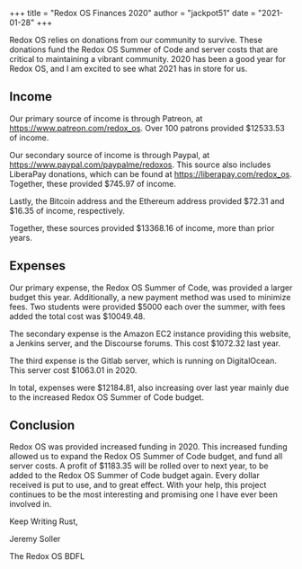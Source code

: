 +++
title = "Redox OS Finances 2020"
author = "jackpot51"
date = "2021-01-28"
+++

Redox OS relies on donations from our community to survive. These donations fund
the Redox OS Summer of Code and server costs that are critical to maintaining a
vibrant community. 2020 has been a good year for Redox OS, and I am excited to
see what 2021 has in store for us.

## Income

Our primary source of income is through Patreon, at
https://www.patreon.com/redox_os.
Over 100 patrons provided $12533.53 of income.

Our secondary source of income is through Paypal, at
https://www.paypal.com/paypalme/redoxos.
This source also includes LiberaPay donations, which can be found at
https://liberapay.com/redox_os.
Together, these provided $745.97 of income.

Lastly, the Bitcoin address and the Ethereum address provided $72.31 and $16.35
of income, respectively.

Together, these sources provided $13368.16 of income, more than prior years.

## Expenses

Our primary expense, the Redox OS Summer of Code, was provided a larger budget
this year. Additionally, a new payment method was used to minimize fees. Two
students were provided $5000 each over the summer, with fees added the total
cost was $10049.48.

The secondary expense is the Amazon EC2 instance providing this website, a
Jenkins server, and the Discourse forums. This cost $1072.32 last year.

The third expense is the Gitlab server, which is running on DigitalOcean. This
server cost $1063.01 in 2020.

In total, expenses were $12184.81, also increasing over last year mainly due to
the increased Redox OS Summer of Code budget.

## Conclusion

Redox OS was provided increased funding in 2020. This increased funding allowed
us to expand the Redox OS Summer of Code budget, and fund all server costs. A
profit of $1183.35 will be rolled over to next year, to be added to the Redox
OS Summer of Code budget again. Every dollar received is put to use, and to
great effect. With your help, this project continues to be the most interesting
and promising one I have ever been involved in.

Keep Writing Rust,

Jeremy Soller

The Redox OS BDFL
